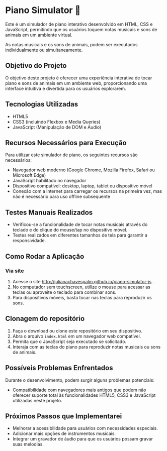 # Piano Simulator 🎹

Este é um simulador de piano interativo desenvolvido em HTML, CSS e JavaScript, permitindo que os usuários toquem notas musicais e sons de animais em um ambiente virtual.

As notas musicais e os sons de animais, podem ser executados individualmente ou simultaneamente.

## Objetivo do Projeto

O objetivo deste projeto é oferecer uma experiência interativa de tocar piano e sons de animais em um ambiente web, proporcionando uma interface intuitiva e divertida para os usuários explorarem.

## Tecnologias Utilizadas

- HTML5
- CSS3 (incluindo Flexbox e Media Queries)
- JavaScript (Manipulação de DOM e Áudio)

## Recursos Necessários para Execução

Para utilizar este simulador de piano, os seguintes recursos são necessários:

- Navegador web moderno (Google Chrome, Mozilla Firefox, Safari ou Microsoft Edge)
- JavaScript habilitado no navegador
- Dispositivo compatível: desktop, laptop, tablet ou dispositivo móvel
- Conexão com a internet para carregar os recursos na primeira vez, mas não é necessário para uso offline subsequente

## Testes Manuais Realizados

- Verificou-se a funcionalidade de tocar notas musicais através do teclado e do clique do mouse/tap no dispositivo móvel.
- Testes realizados em diferentes tamanhos de tela para garantir a responsividade.

## Como Rodar a Aplicação

### Via site
1. Acesse o site http://julianachavespalm.github.io/piano-simulator-js .
2. No computador sem touchscreen, utilize o mouse para acessar as teclas ou aproveite o teclado para combinar sons.
3. Para dispositivos móveis, basta tocar nas teclas para reproduzir os sons.
   
## Clonagem do repositório
1. Faça o download ou clone este repositório em seu dispositivo.
2. Abra o arquivo `index.html` em um navegador web compatível.
3. Permita que o JavaScript seja executado se solicitado.
4. Interaja com as teclas do piano para reproduzir notas musicais ou sons de animais.

## Possíveis Problemas Enfrentados

Durante o desenvolvimento, podem surgir alguns problemas potenciais:

- Compatibilidade com navegadores mais antigos que podem não oferecer suporte total às funcionalidades HTML5, CSS3 e JavaScript utilizadas neste projeto.

## Próximos Passos que Implementarei

- Melhorar a acessibilidade para usuários com necessidades especiais.
- Adicionar mais opções de instrumentos musicais.
- Integrar um gravador de áudio para que os usuários possam gravar suas melodias.
